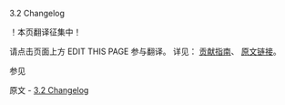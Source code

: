  3.2 Changelog

 ！本页翻译征集中！

请点击页面上方 EDIT THIS PAGE 参与翻译。
详见：
[贡献指南]( https://github.com/whaleal/MongoDB-Manual-zh/blob/master/CONTRIBUTING.md )、
[原文链接](  https://docs.mongodb.com/manual/release-notes/3.2-changelog/  )。

 参见

原文 - [3.2 Changelog]( https://docs.mongodb.com/manual/release-notes/3.2-changelog/ )


